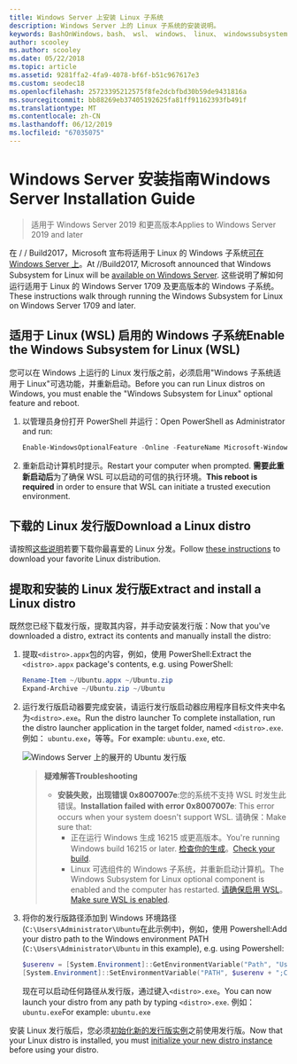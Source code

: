```yaml
---
title: Windows Server 上安装 Linux 子系统
description: Windows Server 上的 Linux 子系统的安装说明。
keywords: BashOnWindows，bash、 wsl、 windows、 linux、 windowssubsystem、 ubuntu、 windows server 的 windows 子系统
author: scooley
ms.author: scooley
ms.date: 05/22/2018
ms.topic: article
ms.assetid: 9281ffa2-4fa9-4078-bf6f-b51c967617e3
ms.custom: seodec18
ms.openlocfilehash: 25723395212575f8fe2dcbfbd30b59de9431816a
ms.sourcegitcommit: bb88269eb37405192625fa81ff91162393fb491f
ms.translationtype: MT
ms.contentlocale: zh-CN
ms.lasthandoff: 06/12/2019
ms.locfileid: "67035075"
---
```

# <a name="windows-server-installation-guide"></a><span data-ttu-id="ac965-104">Windows Server 安装指南</span><span class="sxs-lookup"><span data-stu-id="ac965-104">Windows Server Installation Guide</span></span>

> <span data-ttu-id="ac965-105">适用于 Windows Server 2019 和更高版本</span><span class="sxs-lookup"><span data-stu-id="ac965-105">Applies to Windows Server 2019 and later</span></span>

<span data-ttu-id="ac965-106">在 / / Build2017，Microsoft 宣布将适用于 Linux 的 Windows 子系统[可在 Windows Server 上](https://blogs.technet.microsoft.com/hybridcloud/2017/05/10/windows-server-for-developers-news-from-microsoft-build-2017/)。</span><span class="sxs-lookup"><span data-stu-id="ac965-106">At //Build2017, Microsoft announced that Windows Subsystem for Linux will be [available on Windows Server](https://blogs.technet.microsoft.com/hybridcloud/2017/05/10/windows-server-for-developers-news-from-microsoft-build-2017/).</span></span>  <span data-ttu-id="ac965-107">这些说明了解如何运行适用于 Linux 的 Windows Server 1709 及更高版本的 Windows 子系统。</span><span class="sxs-lookup"><span data-stu-id="ac965-107">These instructions walk through running the Windows Subsystem for Linux on Windows Server 1709 and later.</span></span>

## <a name="enable-the-windows-subsystem-for-linux-wsl"></a><span data-ttu-id="ac965-108">适用于 Linux (WSL) 启用的 Windows 子系统</span><span class="sxs-lookup"><span data-stu-id="ac965-108">Enable the Windows Subsystem for Linux (WSL)</span></span>

<span data-ttu-id="ac965-109">您可以在 Windows 上运行的 Linux 发行版之前，必须启用"Windows 子系统适用于 Linux"可选功能，并重新启动。</span><span class="sxs-lookup"><span data-stu-id="ac965-109">Before you can run Linux distros on Windows, you must enable the "Windows Subsystem for Linux" optional feature and reboot.</span></span>

1. <span data-ttu-id="ac965-110">以管理员身份打开 PowerShell 并运行：</span><span class="sxs-lookup"><span data-stu-id="ac965-110">Open PowerShell as Administrator and run:</span></span>
    ```powershell
    Enable-WindowsOptionalFeature -Online -FeatureName Microsoft-Windows-Subsystem-Linux
    ```

2. <span data-ttu-id="ac965-111">重新启动计算机时提示。</span><span class="sxs-lookup"><span data-stu-id="ac965-111">Restart your computer when prompted.</span></span> <span data-ttu-id="ac965-112">**需要此重新启动后**为了确保 WSL 可以启动的可信的执行环境。</span><span class="sxs-lookup"><span data-stu-id="ac965-112">**This reboot is required** in order to ensure that WSL can initiate a trusted execution environment.</span></span>

## <a name="download-a-linux-distro"></a><span data-ttu-id="ac965-113">下载的 Linux 发行版</span><span class="sxs-lookup"><span data-stu-id="ac965-113">Download a Linux distro</span></span>

<span data-ttu-id="ac965-114">请按照[这些说明](install-manual.md)若要下载你最喜爱的 Linux 分发。</span><span class="sxs-lookup"><span data-stu-id="ac965-114">Follow [these instructions](install-manual.md) to download your favorite Linux distribution.</span></span>

## <a name="extract-and-install-a-linux-distro"></a><span data-ttu-id="ac965-115">提取和安装的 Linux 发行版</span><span class="sxs-lookup"><span data-stu-id="ac965-115">Extract and install a Linux distro</span></span>
<span data-ttu-id="ac965-116">既然您已经下载发行版，提取其内容，并手动安装发行版：</span><span class="sxs-lookup"><span data-stu-id="ac965-116">Now that you've downloaded a distro, extract its contents and manually install the distro:</span></span>

1. <span data-ttu-id="ac965-117">提取`<distro>.appx`包的内容，例如，使用 PowerShell:</span><span class="sxs-lookup"><span data-stu-id="ac965-117">Extract the `<distro>.appx` package's contents, e.g. using PowerShell:</span></span>

    ```powershell
    Rename-Item ~/Ubuntu.appx ~/Ubuntu.zip
    Expand-Archive ~/Ubuntu.zip ~/Ubuntu
    ```

2. <span data-ttu-id="ac965-118">运行发行版启动器要完成安装，请运行发行版启动器应用程序目标文件夹中名为`<distro>.exe`。</span><span class="sxs-lookup"><span data-stu-id="ac965-118">Run the distro launcher To complete installation, run the distro launcher application in the target folder, named `<distro>.exe`.</span></span> <span data-ttu-id="ac965-119">例如： `ubuntu.exe`，等等。</span><span class="sxs-lookup"><span data-stu-id="ac965-119">For example: `ubuntu.exe`, etc.</span></span>

    ![Windows Server 上的展开的 Ubuntu 发行版](media/server-appx-expand.png)

    > <span data-ttu-id="ac965-121">**疑难解答**</span><span class="sxs-lookup"><span data-stu-id="ac965-121">**Troubleshooting**</span></span>
    > * <span data-ttu-id="ac965-122">**安装失败，出现错误 0x8007007e**:您的系统不支持 WSL 时发生此错误。</span><span class="sxs-lookup"><span data-stu-id="ac965-122">**Installation failed with error 0x8007007e**: This error occurs when your system doesn't support WSL.</span></span> <span data-ttu-id="ac965-123">请确保：</span><span class="sxs-lookup"><span data-stu-id="ac965-123">Make sure that:</span></span>
    >   * <span data-ttu-id="ac965-124">正在运行 Windows 生成 16215 或更高版本。</span><span class="sxs-lookup"><span data-stu-id="ac965-124">You're running Windows build 16215 or later.</span></span> <span data-ttu-id="ac965-125">[检查你的生成](troubleshooting.md#check-your-build-number)。</span><span class="sxs-lookup"><span data-stu-id="ac965-125">[Check your build](troubleshooting.md#check-your-build-number).</span></span>
    >   * <span data-ttu-id="ac965-126">Linux 可选组件的 Windows 子系统，并重新启动计算机。</span><span class="sxs-lookup"><span data-stu-id="ac965-126">The Windows Subsystem for Linux optional component is enabled and the computer has restarted.</span></span>  <span data-ttu-id="ac965-127">[请确保启用 WSL](troubleshooting.md#confirm-wsl-is-enabled)。</span><span class="sxs-lookup"><span data-stu-id="ac965-127">[Make sure WSL is enabled](troubleshooting.md#confirm-wsl-is-enabled).</span></span>
    
3. <span data-ttu-id="ac965-128">将你的发行版路径添加到 Windows 环境路径 (`C:\Users\Administrator\Ubuntu`在此示例中)，例如，使用 Powershell:</span><span class="sxs-lookup"><span data-stu-id="ac965-128">Add your distro path to the Windows environment PATH (`C:\Users\Administrator\Ubuntu` in this example), e.g. using Powershell:</span></span>
        
    ```powershell
    $userenv = [System.Environment]::GetEnvironmentVariable("Path", "User")
    [System.Environment]::SetEnvironmentVariable("PATH", $userenv + ";C:\Users\Administrator\Ubuntu", "User")
    ```
    <span data-ttu-id="ac965-129">现在可以启动任何路径从发行版，通过键入`<distro>.exe`。</span><span class="sxs-lookup"><span data-stu-id="ac965-129">You can now launch your distro from any path by typing `<distro>.exe`.</span></span> <span data-ttu-id="ac965-130">例如：`ubuntu.exe`</span><span class="sxs-lookup"><span data-stu-id="ac965-130">For example: `ubuntu.exe`</span></span>

<span data-ttu-id="ac965-131">安装 Linux 发行版后，您必须[初始化新的发行版实例](initialize-distro.md)之前使用发行版。</span><span class="sxs-lookup"><span data-stu-id="ac965-131">Now that your Linux distro is installed, you must [initialize your new distro instance](initialize-distro.md) before using your distro.</span></span>
